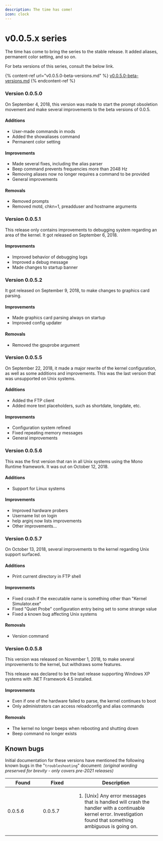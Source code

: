 ```yaml
---
description: The time has come!
icon: clock
---
```


# v0.0.5.x series

The time has come to bring the series to the stable release. It added aliases, permanent color setting, and so on.

For beta versions of this series, consult the below link.

{% content-ref url="v0.0.5.0-beta-versions.md" %}
[v0.0.5.0-beta-versions.md](v0.0.5.0-beta-versions.md)
{% endcontent-ref %}

### Version 0.0.5.0

On September 4, 2018, this version was made to start the prompt obsoletion movement and make several improvements to the beta versions of 0.0.5.

#### Additions

* User-made commands in mods
* Added the showaliases command
* Permanent color setting

#### Improvements

* Made several fixes, including the alias parser
* Beep command prevents frequencies more than 2048 Hz
* Removing aliases now no longer requires a command to be provided
* General improvements

#### Removals

* Removed prompts
* Removed motd, chkn=1, preadduser and hostname arguments

### Version 0.0.5.1

This release only contains improvements to debugging system regarding an area of the kernel. It got released on September 6, 2018.

#### Improvements

* Improved behavior of debugging logs
* Improved a debug message
* Made changes to startup banner

### Version 0.0.5.2

It got released on September 9, 2018, to make changes to graphics card parsing.

#### Improvements

* Made graphics card parsing always on startup
* Improved config updater

#### Removals

* Removed the gpuprobe argument

### Version 0.0.5.5

On September 22, 2018, it made a major rewrite of the kernel configuration, as well as some additions and improvements. This was the last version that was unsupported on Unix systems.

#### Additions

* Added the FTP client
* Added more text placeholders, such as shortdate, longdate, etc.

#### Improvements

* Configuration system refined
* Fixed repeating memory messages
* General improvements

### Version 0.0.5.6

This was the first version that ran in all Unix systems using the Mono Runtime framework. It was out on October 12, 2018.

#### Additions

* Support for Linux systems

#### Improvements

* Improved hardware probers
* Username list on login
* help arginj now lists improvements
* Other improvements...

### Version 0.0.5.7

On October 13, 2018, several improvements to the kernel regarding Unix support surfaced.

#### Additions

* Print current directory in FTP shell

#### Improvements

* Fixed crash if the executable name is something other than "Kernel Simulator.exe"
* Fixed "Quiet Probe" configuration entry being set to some strange value
* Fixed a known bug affecting Unix systems

#### Removals

* Version command

### Version 0.0.5.8

This version was released on November 1, 2018, to make several improvements to the kernel, but withdraws some features.

This release was declared to be the last release supporting Windows XP systems with .NET Framework 4.5 installed.

#### Improvements

* Even if one of the hardware failed to parse, the kernel continues to boot
* Only administrators can access reloadconfig and alias commands

#### Removals

* The kernel no longer beeps when rebooting and shutting down
* Beep command no longer exists

## Known bugs

Initial documentation for these versions have mentioned the following known bugs in the "`troubleshooting`" document: _(original wording preserved for brevity - only covers pre-2021 releases)_

<table><thead><tr><th width="101">Found</th><th width="94">Fixed</th><th>Description</th></tr></thead><tbody><tr><td>0.0.5.6</td><td>0.0.5.7</td><td><ol><li>[Unix] Any error messages that is handled will crash the handler with a continuable kernel error. Investigation found that something ambiguous is going on.</li></ol></td></tr></tbody></table>
